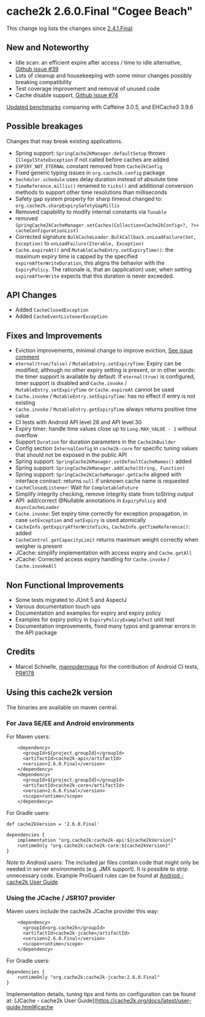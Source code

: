 # cache2k 2.6.0.Final "Cogee Beach"

This change log lists the changes since [2.4.1.Final](/2/4.1.Final.html).

## New and Noteworthy

- Idle scan: an efficient expire after access / time to idle alternative, [Github issue #39](https://github.com/cache2k/cache2k/issues/39)
- Lots of cleanup and housekeeping with some minor changes possibly breaking compatibility
- Test coverage improvement and removal of unused code
- Cache disable support, [Github issue #74](https://github.com/cache2k/cache2k/issues/74)

[Updated benchmarks](https://cache2k.org/benchmarks.html) comparing with Caffeine 3.0.5, and EHCache3 3.9.6

## Possible breakages

Changes that may break existing applications. 

- Spring support: `SpringCache2kManager.defaultSetup` throws `IllegalStateException`
  if not called before caches are added
- `EXPIRY_NOT_ETERNAL` constant removed from `Cache2kConfig`
- Fixed generic typing issues in `org.cache2k.config` package
- `Sechduler.schedule` uses delay duration instead of absolute time
- `TimeReference.millis()` renamed to `ticks()` and additional conversion methods to support other time resolutions than milliseconds
- Safety gap system property for sharp timeout changed to: `org.cache2k.sharpExpirySafetyGapMillis`
- Removed capability to modify internal constants via `Tunable`
- removed `SpringCache2kCacheManager.setCaches(Collection<Cache2kConfig<?, ?>> cacheConfigurationList)`
- Corrected signature `BulkCacheLoader.BulkCallback.onLoadFailure(Set, Exception)` to `onLoadFailure(Iterable, Exception)`
- `Cache.expireAt()` and `MutableCacheEntry.setExpiryTime()`: the maximum expiry time is capped by the specified `expireAfterWriteDuration`, this aligns the behavior with the `ExpiryPolicy`. The rationale is, that an (application) user, when setting `expireAfterWrite` expects that this duration is never exceeded.

## API Changes

- Added `CacheClosedException`
- Added `CacheEventListenerException`

## Fixes and Improvements

- Eviction improvements, minimal change to improve eviction, [See issue comment](https://github.com/cache2k/cache2k/issues/101#issuecomment-962430456)
- `eternal(true/false)` / `MutableEntry.setExpiryTime`: Expiry can be modified, although no other expiry setting is present, or in other words: the timer support is available by default. If `eternal(true)` is configured, timer support is disabled and `Cache.invoke` / `MutableEntry.setExpiryTime` or `Cache.expireAt` cannot be used
- `Cache.invoke` / `MutableEntry.setExpiryTime`: has no effect if entry is not existing
- `Cache.invoke` / `MutableEntry.getExpiryTime` always returns positive time value
- CI tests with Android API level 26 and API level 30
- Expiry timer: handle time values close up to `Long.MAX_VALUE - 1` without overflow
- Support `Duration` for duration parameters in the `Cache2kBuilder`
- Config section `InternalConfig` in `cache2k-core` for specific tuning values that should not be exposed in the public API
- Spring support: `SpringCache2kManager.setDefaultCacheNames()` added
- Spring support: `SpringCache2kManager.addCache(String, Function)`
- Spring support: `SpringCache2kCacheManager.getCache` aligned with interface contract: returns `null` if unknown cache name is requested
- `CacheClosedListener`: Wait for `CompletableFuture`
- Simplify integrity checking, remove integrity state from toString output
- API: add/correct @Nullable annotations in `ExpiryPolicy` and `AsyncCacheLoader`
- `Cache.invoke`: Set expiry time correctly for exception propagation, in case
  `setException` and `setExpiry` is used atomically
- `CacheInfo.getExpiryAfterWriteTicks`, `CacheInfo.getTimeReference()`: added
- `CacheControl.getCapacityLimit` returns maximum weight correctly when weigher is present
- JCache: simplify implementation with access expiry and `Cache.getAll`
- JCache: Corrected access expiry handling for `Cache.invoke` / `Cache.invokeAll` 

## Non Functional Improvements

- Some tests migrated to JUnit 5 and AspectJ
- Various documentation touch ups
- Documentation and examples for expiry and expiry policy
- Examples for expiry policy in `ExpiryPolicyExampleTest` unit test
- Documentation improvements, fixed many typos and grammar errors in the API package

## Credits

- Marcel Schnelle, [mannodermaus](https://github.com/mannodermaus) for the contribution of
  Android CI tests, [PR#178](https://github.com/cache2k/cache2k/pull/178)

## Using this cache2k version

The binaries are available on maven central.

### For Java SE/EE and Android environments

For Maven users:

````
    <dependency>
      <groupId>${project.groupId}</groupId>
      <artifactId>cache2k-api</artifactId>
      <version>2.6.0.Final</version>
    </dependency>
    <dependency>
      <groupId>${project.groupId}</groupId>
      <artifactId>cache2k-core</artifactId>
      <version>2.6.0.Final</version>
      <scope>runtime</scope>
    </dependency>
````

For Gradle users:

````
def cache2kVersion = '2.6.0.Final'

dependencies {
    implementation "org.cache2k:cache2k-api:${cache2kVersion}"
    runtimeOnly "org.cache2k:cache2k-core:${cache2kVersion}"
}
````

_Note to Android users:_ The included jar files contain code that might only be needed in server environments (e.g. JMX support).
It is possible to strip unnecessary code. Example ProGuard rules can be found at [Andriod - cache2k User Guide](https://cache2k.org/docs/latest/user-guide.html#android)

### Using the JCache / JSR107 provider

Maven users include the cache2k JCache provider this way:

````
    <dependency>
      <groupId>org.cache2k</groupId>
      <artifactId>cache2k-jcache</artifactId>
      <version>2.6.0.Final</version>
      <scope>runtime</scope>
    </dependency>
````

For Gradle users:

````
dependencies {
    runtimeOnly "org.cache2k:cache2k-jcache:2.6.0.Final"
}
````

Implementation details, tuning tips and hints on configuration can be found at: [JCache - cache2k User Guide](https://cache2k.org/docs/latest/user-guide.html#jcache
